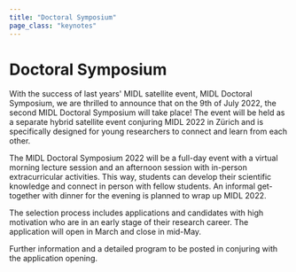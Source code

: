 ```yaml
---
title: "Doctoral Symposium"
page_class: "keynotes"
---
```


# Doctoral Symposium
With the success of last years' MIDL satellite event, MIDL Doctoral Symposium, we are thrilled to announce that on the 9th of July 2022, the second MIDL Doctoral Symposium will take place! The event will be held as a separate hybrid satellite event conjuring MIDL 2022 in Zürich and is specifically designed for young researchers to connect and learn from each other. 

The MIDL Doctoral Symposium 2022 will be a full-day event with a virtual morning lecture session and an afternoon session with in-person extracurricular activities. This way, students can develop their scientific knowledge and connect in person with fellow students. An informal get-together with dinner for the evening is planned to wrap up MIDL 2022. 

The selection process includes applications and candidates with high motivation who are in an early stage of their research career. The application will open in March and close in mid-May.

Further information and a detailed program to be posted in conjuring with the application opening.
